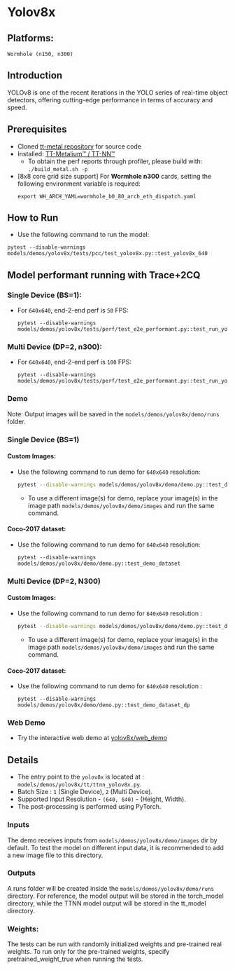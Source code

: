 # Yolov8x

## Platforms:
    Wormhole (n150, n300)

## Introduction
YOLOv8 is one of the recent iterations in the YOLO series of real-time object detectors, offering cutting-edge performance in terms of accuracy and speed.

## Prerequisites
- Cloned [tt-metal repository](https://github.com/tenstorrent/tt-metal) for source code
- Installed: [TT-Metalium™ / TT-NN™](https://github.com/tenstorrent/tt-metal/blob/main/INSTALLING.md)
  - To obtain the perf reports through profiler, please build with: `./build_metal.sh -p`
- [8x8 core grid size support] For **Wormhole n300** cards, setting the following environment variable is required:
  ```
  export WH_ARCH_YAML=wormhole_b0_80_arch_eth_dispatch.yaml
  ```

## How to Run
- Use the following command to run the model:
```
pytest --disable-warnings models/demos/yolov8x/tests/pcc/test_yolov8x.py::test_yolov8x_640
```

## Model performant running with Trace+2CQ
### Single Device (BS=1):
- For `640x640`, end-2-end perf is `50` FPS:
  ```
  pytest --disable-warnings models/demos/yolov8x/tests/perf/test_e2e_performant.py::test_run_yolov8x_performant
  ```

### Multi Device (DP=2, n300):
- For `640x640`, end-2-end perf is `100` FPS:
  ```
  pytest --disable-warnings models/demos/yolov8x/tests/perf/test_e2e_performant.py::test_run_yolov8x_performant_dp
  ```

### Demo
Note: Output images will be saved in the `models/demos/yolov8x/demo/runs` folder.

### Single Device (BS=1)
#### Custom Images:
- Use the following command to run demo for `640x640` resolution:
  ```bash
  pytest --disable-warnings models/demos/yolov8x/demo/demo.py::test_demo
  ```
  - To use a different image(s) for demo, replace your image(s) in the image path `models/demos/yolov8x/demo/images` and run the same command.

#### Coco-2017 dataset:
- Use the following command to run demo for `640x640` resolution:
  ```
  pytest --disable-warnings models/demos/yolov8x/demo/demo.py::test_demo_dataset
  ```

### Multi Device (DP=2, N300)
#### Custom Images:
- Use the following command to run demo for `640x640` resolution :
  ```bash
  pytest --disable-warnings models/demos/yolov8x/demo/demo.py::test_demo_dp
  ```
  - To use a different image(s) for demo, replace your image(s) in the image path `models/demos/yolov8x/demo/images` and run the same command.

#### Coco-2017 dataset:
- Use the following command to run demo for `640x640` resolution :
  ```
  pytest --disable-warnings models/demos/yolov8x/demo/demo.py::test_demo_dataset_dp
  ```

### Web Demo
- Try the interactive web demo at [yolov8x/web_demo](https://github.com/tenstorrent/tt-metal/blob/main/models/demos/yolov8x/web_demo/README.md)

## Details
- The entry point to the `yolov8x` is located at : `models/demos/yolov8x/tt/ttnn_yolov8x.py`.
- Batch Size : `1` (Single Device), `2` (Multi Device).
- Supported Input Resolution - `(640, 640)` - (Height, Width).
- The post-processing is performed using PyTorch.

### Inputs
The demo receives inputs from `models/demos/yolov8x/demo/images` dir by default. To test the model on different input data, it is recommended to add a new image file to this directory.

### Outputs
A runs folder will be created inside the `models/demos/yolov8x/demo/runs` directory. For reference, the model output will be stored in the torch_model directory, while the TTNN model output will be stored in the tt_model directory.

### Weights:
The tests can be run with  randomly initialized weights and pre-trained real weights.  To run only for the pre-trained weights, specify pretrained_weight_true when running the tests.
